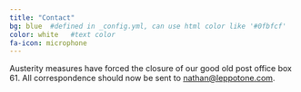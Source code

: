 ```yaml
---
title: "Contact"
bg: blue  #defined in _config.yml, can use html color like '#0fbfcf'
color: white   #text color
fa-icon: microphone
---
```


Austerity measures have forced the closure of our good old post office box 61. All correspondence should now be sent to <nathan@leppotone.com>.

